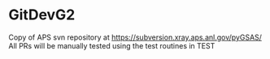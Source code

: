 # GitDevG2
Copy of APS svn repository at https://subversion.xray.aps.anl.gov/pyGSAS/
All PRs will be manually tested using the test routines in TEST
